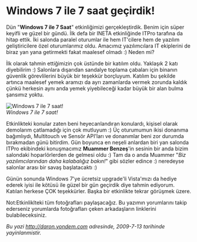 # Windows 7 ile 7 saat geçirdik!
Dün "**Windows 7 ile 7 Saat**" etkinliğimizi gerçekleştirdik. Benim için
süper keyifli ve güzel bir gündü. İlk defa bir INETA etkinliğinde ITPro
tarafına da hitap ettik. İki salonda paralel oturumlar ile hem IT'cilere
hem de yazılım geliştiricilere özel oturumlarımız oldu. Amacımız
yazılımcılara IT ekiplerini de biraz yan yana getirmekti fakat maalesef
olmadı :) Neden mi?

İlk olarak tahmin ettiğimizin çok üstünde bir katılım oldu. Yaklaşık 2
katı diyebilirim :) Salonlara dışarıdan sandalye toplama çabaları için
binanın güvenlik görevlilerini büyük bir teşekkür borçluyum. Katılım bu
şekilde artınca maalesef yemek aramızı da ayrı zamanlarda vermek zorunda
kaldık çünkü herkesin aynı anda yemek yiyebileceği kadar büyük bir alan
bulma şansımız yoktu.

![Windows 7 ile 7
saat!](media/Windows_7_ile_7_saat_gecirdik/12072009_1.jpg)\
*Windows 7 ile 7 saat!*

Etkinlikteki konular zaten beni heyecanlandıran konulardı, kişisel
olarak demolarım çatlamadığı için çok mutluyum :) Üç oturumumun ikisi
donanıma bağımlıydı, Multitouch ve Sensör API'ları ve donanımlar beni
zor durumda bırakmadan günü bitirdim. Gün boyunca en neşeli anlardan
biri yan salonda ITPro ekibindeki konuşmacımız **Muammer Benzeş**'in
sesinin bir anda bizim salondaki hoparlörlerden de gelmesi oldu :) Tam
da o anda Muammer "*Biz yazılımcılarından daha kalabalığız bakın!*" gibi
sözler edince :) neredeyse salonlar arası bir savaş başlatacaktı :)

Günün sonunda Windows 7'ye ücretsiz upgrade'li Vista'mızı da hediye
ederek iyisi ile kötüsü ile güzel bir gün geçirdik diye tahmin ediyorum.
Katılan herkese ÇOK teşekkürler. Başka bir etkinlikte tekrar görüşmek
üzere.

Not:Etkinliklteki tüm fotoğrafları paylaşacağız. Bu yazımın yorumlarını
takip ederseniz yorumlarda fotoğrafları çeken arkadaşların linklerini
bulabileceksiniz.



*Bu yazi http://daron.yondem.com adresinde, 2009-7-13 tarihinde yayinlanmistir.*
